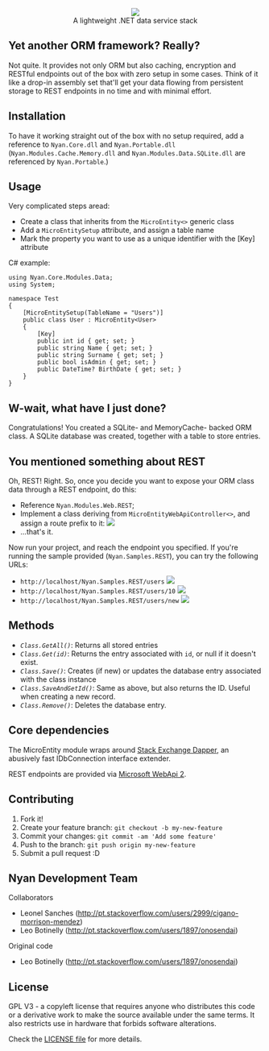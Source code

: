 <p align="center">
<img src='http://i.imgur.com/3lxWGRq.png' /></br>
A lightweight .NET data service stack
</p>



## Yet another ORM framework? Really?

Not quite. It provides not only ORM but also caching, encryption and RESTful endpoints out of the box with zero setup in some cases. Think of it like a drop-in assembly set that'll get your data flowing from persistent storage to REST endpoints in no time and with minimal effort.

## Installation

To have it working straight out of the box with no setup required, add a reference to `Nyan.Core.dll` and `Nyan.Portable.dll` (`Nyan.Modules.Cache.Memory.dll` and `Nyan.Modules.Data.SQLite.dll` are referenced by `Nyan.Portable`.)

## Usage

Very complicated steps aread: 
 - Create a class that inherits from the `MicroEntity<>` generic class
 - Add a `MicroEntitySetup` attribute, and assign a table name
 - Mark the property you want to use as a unique identifier with the [Key] attribute

C# example:

    using Nyan.Core.Modules.Data;
    using System;
    
    namespace Test
    {
        [MicroEntitySetup(TableName = "Users")]
        public class User : MicroEntity<User>
        {
            [Key]
            public int id { get; set; }
            public string Name { get; set; }
            public string Surname { get; set; }
            public bool isAdmin { get; set; }
            public DateTime? BirthDate { get; set; }
        }
    }

## W-wait, what have I just done?

Congratulations! You created a SQLite- and MemoryCache- backed ORM class. A SQLite database was created, together with a table to store entries.

## You mentioned something about REST

Oh, REST! Right. So, once you decide you want to expose your ORM class data through a REST endpoint, do this:

- Reference `Nyan.Modules.Web.REST`;
- Implement a class deriving from `MicroEntityWebApiController<>`, and assign a route prefix to it:
<img src='http://i.imgur.com/R1mpJn9.png' /></br>
- ...that's it.

Now run your project, and reach the endpoint you specified. If you're running the sample provided (`Nyan.Samples.REST`), you can try the following URLs:

 - `http://localhost/Nyan.Samples.REST/users`
 <img src='http://i.imgur.com/jLYcOxD.png' /></br>
 - `http://localhost/Nyan.Samples.REST/users/10`
 <img src='http://i.imgur.com/TVhCcCG.png' /></br>
 - `http://localhost/Nyan.Samples.REST/users/new`
 <img src='http://i.imgur.com/2EprMgn.png' /></br>




## Methods

- *`Class.GetAll()`*: Returns all stored entries
- *`Class.Get(id)`*: Returns the entry associated with `id`, or null if it doesn't exist.
- *`Class.Save()`*: Creates (if new) or updates the database entry associated with the class instance
- *`Class.SaveAndGetId()`*: Same as above, but also returns the ID. Useful when creating a new record.
- *`Class.Remove()`*: Deletes the database entry.
 
## Core dependencies

The MicroEntity module wraps around [Stack Exchange Dapper](https://github.com/StackExchange/dapper-dot-net), an abusively fast IDbConnection interface extender.

REST endpoints are provided via [Microsoft WebApi 2](http://www.asp.net/web-api/overview/releases/whats-new-in-aspnet-web-api-22).



## Contributing

1. Fork it!
2. Create your feature branch: `git checkout -b my-new-feature`
3. Commit your changes: `git commit -am 'Add some feature'`
4. Push to the branch: `git push origin my-new-feature`
5. Submit a pull request :D

## Nyan Development Team

Collaborators
- Leonel Sanches (http://pt.stackoverflow.com/users/2999/cigano-morrison-mendez)
- Leo Botinelly (http://pt.stackoverflow.com/users/1897/onosendai)

Original code
- Leo Botinelly (http://pt.stackoverflow.com/users/1897/onosendai)

## License
GPL V3 - a copyleft license that requires anyone who distributes 
this code or a derivative work to make the source available under the same 
terms. It also restricts use in hardware that forbids software alterations.

Check the [LICENSE file](https://github.com/lbotinelly/Nyan/blob/master/LICENSE) for more details.
